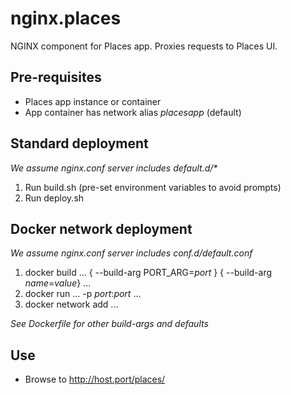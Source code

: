 # nginx.places
NGINX component for Places app. Proxies requests to Places UI.

## Pre-requisites
* Places app instance or container
* App container has network alias _placesapp_ (default)

## Standard deployment 
_We assume nginx.conf server includes default.d/*_

1. Run build.sh (pre-set environment variables to avoid prompts)
1. Run deploy.sh

## Docker network deployment
_We assume nginx.conf server includes conf.d/default.conf_
 
1. docker build ... { --build-arg PORT_ARG=_port_ } { --build-arg _name_=_value_} ...
1. docker run ... -p _port_:_port_ ...
1. docker network add ...

_See Dockerfile for other build-args and defaults_

## Use

*  Browse to http://host.port/places/
